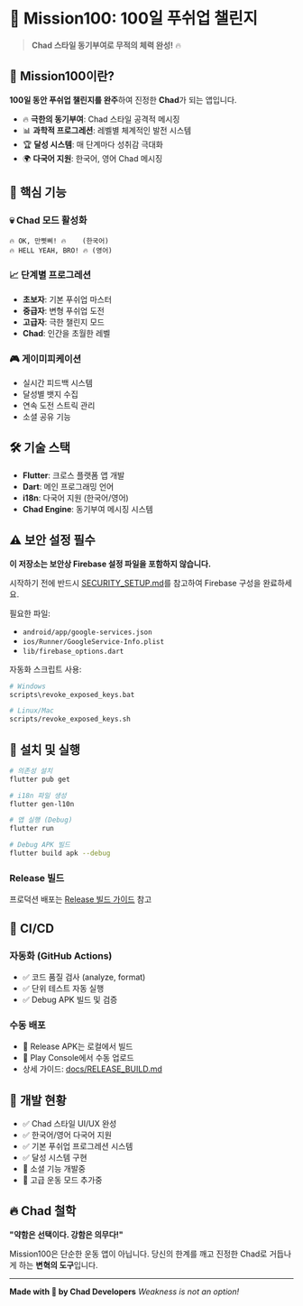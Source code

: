 # 💪 Mission100: 100일 푸쉬업 챌린지

> **Chad 스타일 동기부여로 무적의 체력 완성!** 🔥

## 🎯 Mission100이란?

**100일 동안 푸쉬업 챌린지를 완주**하여 진정한 **Chad**가 되는 앱입니다.

- 🔥 **극한의 동기부여**: Chad 스타일 공격적 메시징
- 📊 **과학적 프로그레션**: 레벨별 체계적인 발전 시스템
- 🏆 **달성 시스템**: 매 단계마다 성취감 극대화
- 🌍 **다국어 지원**: 한국어, 영어 Chad 메시징

## 🚀 핵심 기능

### 💀 Chad 모드 활성화
```
🔥 OK, 만삣삐! 🔥    (한국어)
🔥 HELL YEAH, BRO! 🔥 (영어)
```

### 📈 단계별 프로그레션
- **초보자**: 기본 푸쉬업 마스터
- **중급자**: 변형 푸쉬업 도전
- **고급자**: 극한 챌린지 모드
- **Chad**: 인간을 초월한 레벨

### 🎮 게이미피케이션
- 실시간 피드백 시스템
- 달성별 뱃지 수집
- 연속 도전 스트릭 관리
- 소셜 공유 기능

## 🛠 기술 스택

- **Flutter**: 크로스 플랫폼 앱 개발
- **Dart**: 메인 프로그래밍 언어
- **i18n**: 다국어 지원 (한국어/영어)
- **Chad Engine**: 동기부여 메시징 시스템

## ⚠️ 보안 설정 필수

**이 저장소는 보안상 Firebase 설정 파일을 포함하지 않습니다.**

시작하기 전에 반드시 [SECURITY_SETUP.md](SECURITY_SETUP.md)를 참고하여 Firebase 구성을 완료하세요.

필요한 파일:
- `android/app/google-services.json`
- `ios/Runner/GoogleService-Info.plist`
- `lib/firebase_options.dart`

자동화 스크립트 사용:
```bash
# Windows
scripts\revoke_exposed_keys.bat

# Linux/Mac
scripts/revoke_exposed_keys.sh
```

## 📱 설치 및 실행

```bash
# 의존성 설치
flutter pub get

# i18n 파일 생성
flutter gen-l10n

# 앱 실행 (Debug)
flutter run

# Debug APK 빌드
flutter build apk --debug
```

### Release 빌드
프로덕션 배포는 [Release 빌드 가이드](docs/RELEASE_BUILD.md) 참고

## 🔄 CI/CD

### 자동화 (GitHub Actions)
- ✅ 코드 품질 검사 (analyze, format)
- ✅ 단위 테스트 자동 실행
- ✅ Debug APK 빌드 및 검증

### 수동 배포
- 🔐 Release APK는 로컬에서 빌드
- 📱 Play Console에서 수동 업로드
- 상세 가이드: [docs/RELEASE_BUILD.md](docs/RELEASE_BUILD.md)

## 🎊 개발 현황

- ✅ Chad 스타일 UI/UX 완성
- ✅ 한국어/영어 다국어 지원
- ✅ 기본 푸쉬업 프로그레션 시스템
- ✅ 달성 시스템 구현
- 🚧 소셜 기능 개발중
- 🚧 고급 운동 모드 추가중

## 🔥 Chad 철학

**"약함은 선택이다. 강함은 의무다!"**

Mission100은 단순한 운동 앱이 아닙니다.
당신의 한계를 깨고 진정한 Chad로 거듭나게 하는 **변혁의 도구**입니다.

---

**Made with 💪 by Chad Developers**
*Weakness is not an option!*